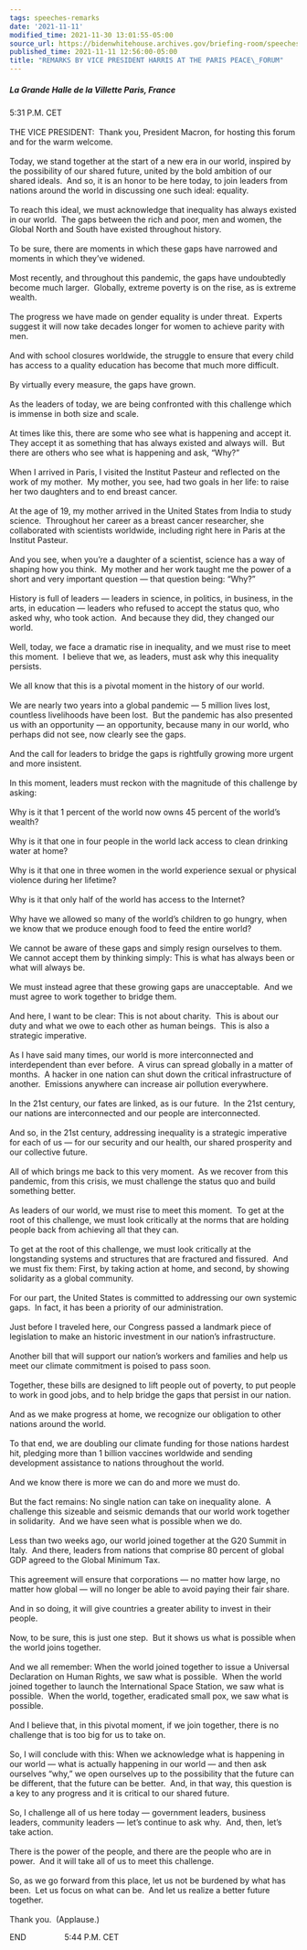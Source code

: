 ```yaml
---
tags: speeches-remarks
date: '2021-11-11'
modified_time: 2021-11-30 13:01:55-05:00
source_url: https://bidenwhitehouse.archives.gov/briefing-room/speeches-remarks/2021/11/11/remarks-by-vice-president-harris-at-the-paris-peace-forum/
published_time: 2021-11-11 12:56:00-05:00
title: "REMARKS BY VICE PRESIDENT HARRIS AT THE PARIS PEACE\_FORUM"
---
```

 
##### *La Grande Halle de la Villette Paris, France*

5:31 P.M. CET  
   
THE VICE PRESIDENT:  Thank you, President Macron, for hosting this forum
and for the warm welcome.  
   
Today, we stand together at the start of a new era in our world,
inspired by the possibility of our shared future, united by the bold
ambition of our shared ideals.  And so, it is an honor to be here today,
to join leaders from nations around the world in discussing one such
ideal: equality.  
   
To reach this ideal, we must acknowledge that inequality has always
existed in our world.  The gaps between the rich and poor, men and
women, the Global North and South have existed throughout history.  
   
To be sure, there are moments in which these gaps have narrowed and
moments in which they’ve widened.  
   
Most recently, and throughout this pandemic, the gaps have undoubtedly
become much larger.  Globally, extreme poverty is on the rise, as is
extreme wealth.  
   
The progress we have made on gender equality is under threat.  Experts
suggest it will now take decades longer for women to achieve parity with
men.  
   
And with school closures worldwide, the struggle to ensure that every
child has access to a quality education has become that much more
difficult.  
   
By virtually every measure, the gaps have grown.  
   
As the leaders of today, we are being confronted with this challenge
which is immense in both size and scale.   
   
At times like this, there are some who see what is happening and accept
it.  They accept it as something that has always existed and always
will.  But there are others who see what is happening and ask, “Why?”  
   
When I arrived in Paris, I visited the Institut Pasteur and reflected on
the work of my mother.  My mother, you see, had two goals in her life:
to raise her two daughters and to end breast cancer.  
   
At the age of 19, my mother arrived in the United States from India to
study science.  Throughout her career as a breast cancer researcher, she
collaborated with scientists worldwide, including right here in Paris at
the Institut Pasteur.  
   
And you see, when you’re a daughter of a scientist, science has a way of
shaping how you think.  My mother and her work taught me the power of a
short and very important question — that question being: “Why?”    
   
History is full of leaders — leaders in science, in politics, in
business, in the arts, in education — leaders who refused to accept the
status quo, who asked why, who took action.  And because they did, they
changed our world.  
   
Well, today, we face a dramatic rise in inequality, and we must rise to
meet this moment.  I believe that we, as leaders, must ask why this
inequality persists.   
   
We all know that this is a pivotal moment in the history of our
world.   
   
We are nearly two years into a global pandemic — 5 million lives lost,
countless livelihoods have been lost.  But the pandemic has also
presented us with an opportunity — an opportunity, because many in our
world, who perhaps did not see, now clearly see the gaps.   
   
And the call for leaders to bridge the gaps is rightfully growing more
urgent and more insistent.  
   
In this moment, leaders must reckon with the magnitude of this challenge
by asking:  
   
Why is it that 1 percent of the world now owns 45 percent of the world’s
wealth?  
   
Why is it that one in four people in the world lack access to clean
drinking water at home?  
   
Why is it that one in three women in the world experience sexual or
physical violence during her lifetime?  
   
Why is it that only half of the world has access to the Internet?  
   
Why have we allowed so many of the world’s children to go hungry, when
we know that we produce enough food to feed the entire world?  
   
We cannot be aware of these gaps and simply resign ourselves to them. 
We cannot accept them by thinking simply: This is what has always been
or what will always be.  
   
We must instead agree that these growing gaps are unacceptable.  And we
must agree to work together to bridge them.   
   
And here, I want to be clear: This is not about charity.  This is about
our duty and what we owe to each other as human beings.  This is also a
strategic imperative.  
   
As I have said many times, our world is more interconnected and
interdependent than ever before.  A virus can spread globally in a
matter of months.  A hacker in one nation can shut down the critical
infrastructure of another.  Emissions anywhere can increase air
pollution everywhere.  
   
In the 21st century, our fates are linked, as is our future.  In the
21st century, our nations are interconnected and our people are
interconnected.   
   
And so, in the 21st century, addressing inequality is a strategic
imperative for each of us — for our security and our health, our shared
prosperity and our collective future.  
   
All of which brings me back to this very moment.  As we recover from
this pandemic, from this crisis, we must challenge the status quo and
build something better.  
   
As leaders of our world, we must rise to meet this moment.  To get at
the root of this challenge, we must look critically at the norms that
are holding people back from achieving all that they can.  
   
To get at the root of this challenge, we must look critically at the
longstanding systems and structures that are fractured and fissured. 
And we must fix them: First, by taking action at home, and second, by
showing solidarity as a global community.  
   
For our part, the United States is committed to addressing our own
systemic gaps.  In fact, it has been a priority of our administration.  
   
Just before I traveled here, our Congress passed a landmark piece of
legislation to make an historic investment in our nation’s
infrastructure.  
   
Another bill that will support our nation’s workers and families and
help us meet our climate commitment is poised to pass soon.  
   
Together, these bills are designed to lift people out of poverty, to put
people to work in good jobs, and to help bridge the gaps that persist in
our nation.  
   
And as we make progress at home, we recognize our obligation to other
nations around the world.  
   
To that end, we are doubling our climate funding for those nations
hardest hit, pledging more than 1 billion vaccines worldwide and sending
development assistance to nations throughout the world.  
   
And we know there is more we can do and more we must do.  
   
But the fact remains: No single nation can take on inequality alone.  A
challenge this sizeable and seismic demands that our world work together
in solidarity.  And we have seen what is possible when we do.   
   
Less than two weeks ago, our world joined together at the G20 Summit in
Italy.  And there, leaders from nations that comprise 80 percent of
global GDP agreed to the Global Minimum Tax.  
   
This agreement will ensure that corporations — no matter how large, no
matter how global — will no longer be able to avoid paying their fair
share.  
   
And in so doing, it will give countries a greater ability to invest in
their people.  
   
Now, to be sure, this is just one step.  But it shows us what is
possible when the world joins together.  
   
And we all remember: When the world joined together to issue a Universal
Declaration on Human Rights, we saw what is possible.  When the world
joined together to launch the International Space Station, we saw what
is possible.  When the world, together, eradicated small pox, we saw
what is possible.  
   
And I believe that, in this pivotal moment, if we join together, there
is no challenge that is too big for us to take on.  
   
So, I will conclude with this: When we acknowledge what is happening in
our world — what is actually happening in our world — and then ask
ourselves “why,” we open ourselves up to the possibility that the future
can be different, that the future can be better.  And, in that way, this
question is a key to any progress and it is critical to our shared
future.  
   
So, I challenge all of us here today — government leaders, business
leaders, community leaders — let’s continue to ask why.  And, then,
let’s take action.   
   
There is the power of the people, and there are the people who are in
power.  And it will take all of us to meet this challenge.   
   
So, as we go forward from this place, let us not be burdened by what has
been.  Let us focus on what can be.  And let us realize a better future
together.  
   
Thank you.  (Applause.) 

END                 5:44 P.M. CET

